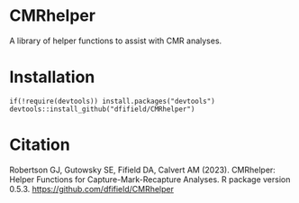 CMRhelper
=======
A library of helper functions to assist with CMR analyses.

Installation
=======

    if(!require(devtools)) install.packages("devtools")
    devtools::install_github("dfifield/CMRhelper")

Citation
=======

Robertson GJ, Gutowsky SE, Fifield DA, Calvert AM (2023). CMRhelper: Helper Functions
  for Capture-Mark-Recapture Analyses. R package version 0.5.3. https://github.com/dfifield/CMRhelper
